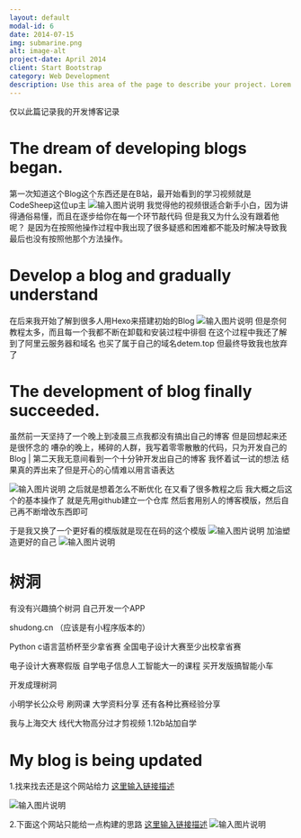 ```yaml
---
layout: default
modal-id: 6
date: 2014-07-15
img: submarine.png
alt: image-alt
project-date: April 2014
client: Start Bootstrap
category: Web Development
description: Use this area of the page to describe your project. Lorem ipsum dolor sit amet, consectetur adipisicing elit. Mollitia neque assumenda ipsam nihil, molestias magnam, recusandae quos quis inventore quisquam velit asperiores, vitae? Reprehenderit soluta, eos quod consequuntur itaque. Nam.
---
```

仅以此篇记录我的开发博客记录 

# The dream of developing blogs began. 

第一次知道这个Blog这个东西还是在B站，最开始看到的学习视频就是CodeSheep这位up主
![输入图片说明](https://s21.ax1x.com/2024/09/24/pAQtFT1.png)
我觉得他的视频很适合新手小白，因为讲得通俗易懂，而且在逐步给你在每一个环节敲代码
但是我又为什么没有跟着他呢？
是因为在按照他操作过程中我出现了很多疑惑和困难都不能及时解决导致我最后也没有按照他那个方法操作。

# Develop a blog and gradually understand
在后来我开始了解到很多人用Hexo来搭建初始的Blog
![输入图片说明](https://s21.ax1x.com/2024/09/24/pAQtAFx.png)
但是奈何教程太多，而且每一个我都不断在卸载和安装过程中徘徊
在这个过程中我还了解到了阿里云服务器和域名
也买了属于自己的域名detem.top
但最终导致我也放弃了


# The development of blog finally succeeded.
虽然前一天坚持了一个晚上到凌晨三点我都没有搞出自己的博客
但是回想起来还是很怀念的
嘈杂的晚上，稀碎的人群，我写着零零散散的代码，只为开发自己的Blog
|
第二天我无意间看到一个十分钟开发出自己的博客
我怀着试一试的想法
结果真的弄出来了但是开心的心情难以用言语表达


![输入图片说明](https://s21.ax1x.com/2024/09/24/pAQYvWT.png)
之后就是想着怎么不断优化
在又看了很多教程之后
我大概之后这个的基本操作了
就是先用github建立一个仓库
然后套用别人的博客模版，然后自己再不断增改东西即可

于是我又换了一个更好看的模版就是现在在码的这个模版
![输入图片说明](https://s21.ax1x.com/2024/09/24/pAQtEY6.png)
加油塑造更好的自己
![输入图片说明](https://s21.ax1x.com/2024/09/24/pAQt9OJ.png)

# 树洞

有没有兴趣搞个树洞
自己开发一个APP

shudong.cn （应该是有小程序版本的）

Python  c语言蓝桥杯至少拿省赛
全国电子设计大赛至少出校拿省赛

电子设计大赛寒假版
自学电子信息人工智能大一的课程
买开发版搞智能小车

开发成理树洞

小明学长公众号
刷网课 大学资料分享
还有各种比赛经验分享

我与上海交大
线代大物高分过才剪视频
1.12b站加自学

# My blog is being updated
1.找来找去还是这个网站给力
[这里输入链接描述](https://jekyllthemes.io/free)

![输入图片说明](https://s21.ax1x.com/2024/09/28/pA1Cimd.png)

2.下面这个网站只能给一点构建的思路
[这里输入链接描述](https://hexo.io/themes/)
![输入图片说明](https://s21.ax1x.com/2024/09/28/pA1CZff.png)


